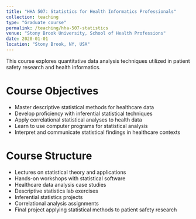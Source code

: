 ```yaml
---
title: "HHA 507: Statistics for Health Informatics Professionals"
collection: teaching
type: "Graduate course"
permalink: /teaching/hha-507-statistics
venue: "Stony Brook University, School of Health Professions"
date: 2020-01-01
location: "Stony Brook, NY, USA"
---
```


This course explores quantitative data analysis techniques utilized in patient safety research and health informatics.

Course Objectives
======
* Master descriptive statistical methods for healthcare data
* Develop proficiency with inferential statistical techniques
* Apply correlational statistical analyses to health data
* Learn to use computer programs for statistical analysis
* Interpret and communicate statistical findings in healthcare contexts

Course Structure
======
* Lectures on statistical theory and applications
* Hands-on workshops with statistical software
* Healthcare data analysis case studies
* Descriptive statistics lab exercises
* Inferential statistics projects
* Correlational analysis assignments
* Final project applying statistical methods to patient safety research
